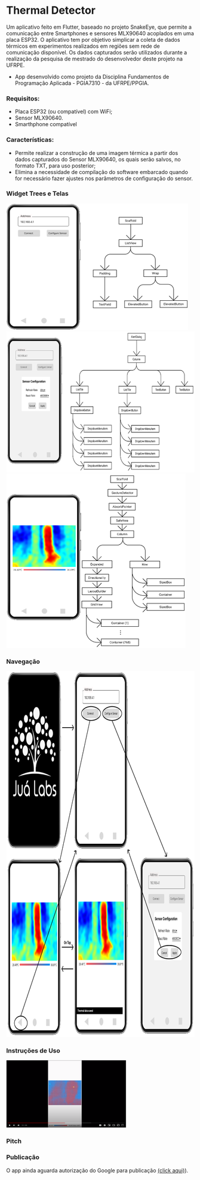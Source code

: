 # Thermal Detector

Um aplicativo feito em Flutter, baseado no projeto SnakeEye, que permite a comunicação entre Smartphones e sensores MLX90640 acoplados em uma placa ESP32. O aplicativo tem por objetivo simplicar a coleta de dados térmicos em experimentos realizados em regiões sem rede de comunicação disponível. Os dados capturados serão utilizados durante a realização da pesquisa de mestrado do desenvolvedor deste projeto na UFRPE.

- App desenvolvido como projeto da Disciplina Fundamentos de Programação Aplicada - PGIA7310 - da UFRPE/PPGIA.

### Requisitos:

- Placa ESP32 (ou compatível) com WiFi;
- Sensor MLX90640.
- Smarthphone compatível

### Características:   

- Permite realizar a construção de uma imagem térmica a partir dos dados capturados do Sensor MLX90640, os quais serão salvos, no formato TXT, para uso posterior;
- Elimina a necessidade de compilação do software embarcado quando for necessário fazer ajustes nos parâmetros de configuração do sensor.

### Widget Trees e Telas

<img src="https://github.com/hermanodfc/thermal_detector/blob/master/images/WidgetTree1.png" width="487" height="339">
<img src="https://github.com/hermanodfc/thermal_detector/blob/master/images/WidgetTree2.png" width="682" height="378">
<img src="https://github.com/hermanodfc/thermal_detector/blob/master/images/WidgetTree3.png" width="481" height="466">

### Navegação

<img src="https://github.com/hermanodfc/thermal_detector/blob/master/images/Navegacao.png" width="980" height="979">

### Instruções de Uso 

[<img src="https://github.com/hermanodfc/thermal_detector/blob/master/images/TutorialUso.png" width="321" height="180">](https://youtu.be/IyXfCmeoVNc)

### Pitch


### Publicação

O app ainda aguarda autorização do Google para publicação [(click aqui)](https://github.com/hermanodfc/thermal_detector/blob/master/images/Releases%20Review%20_%20Thermal%20Detector.pdf)).